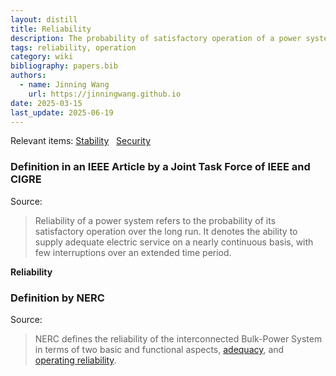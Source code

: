 ```yaml
---
layout: distill
title: Reliability
description: The probability of satisfactory operation of a power system over the long run.
tags: reliability, operation
category: wiki
bibliography: papers.bib
authors:
  - name: Jinning Wang
    url: https://jinningwang.github.io
date: 2025-03-15
last_update: 2025-06-19
---
```


Relevant items: [Stability](/wiki/stability) &nbsp; [Security](/wiki/security)

### Definition in an IEEE Article by a Joint Task Force of IEEE and CIGRE

Source: <d-cite key="kundur2004stability"></d-cite>

> Reliability of a power system refers to the probability of its satisfactory operation over the long run.
> It denotes the ability to supply adequate electric service on a nearly continuous basis, with few interruptions over an extended time period.

**Reliability** <d-cite key="nerc2013terminology"></d-cite>

### Definition by NERC

Source: <d-cite key="nerc2013terminology"></d-cite>

> NERC defines the reliability of the interconnected Bulk-Power System in terms of two basic and functional aspects, [adequacy](/wiki/adequacy), and [operating reliability](/wiki/operating-reliability).
